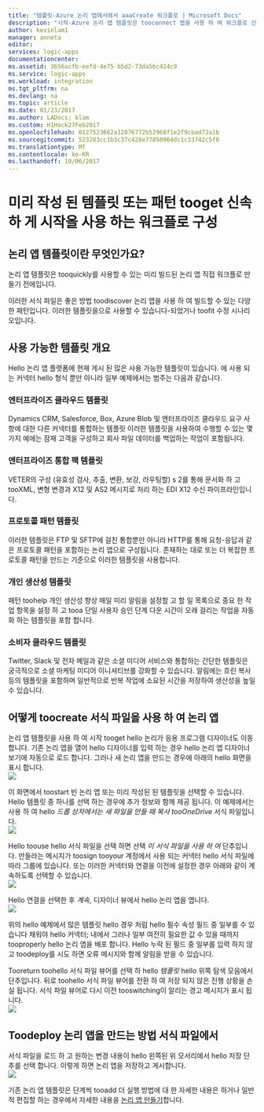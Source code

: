 ```yaml
---
title: "템플릿-Azure 논리 앱에서에서 aaaCreate 워크플로 | Microsoft Docs"
description: "시작-Azure 논리 앱 템플릿은 tooconnect 앱을 사용 하 여 워크플로 신속 하 게 생성 하 고 데이터를 통합 합니다."
author: kevinlam1
manager: anneta
editor: 
services: logic-apps
documentationcenter: 
ms.assetid: 3656acfb-eefd-4e75-b5d2-73da56c424c9
ms.service: logic-apps
ms.workload: integration
ms.tgt_pltfrm: na
ms.devlang: na
ms.topic: article
ms.date: 01/23/2017
ms.author: LADocs; klam
ms.custom: H1Hack27Feb2017
ms.openlocfilehash: 0127523662a12076772b52968f1e2f9cbad72a1b
ms.sourcegitcommit: 523283cc1b3c37c428e77850964dc1c33742c5f0
ms.translationtype: MT
ms.contentlocale: ko-KR
ms.lasthandoff: 10/06/2017
---
```

# <a name="configure-a-workflow-using-a-pre-built-template-or-pattern-tooget-started-quickly"></a>미리 작성 된 템플릿 또는 패턴 tooget 신속 하 게 시작을 사용 하는 워크플로 구성

## <a name="what-are-logic-app-templates"></a>논리 앱 템플릿이란 무엇인가요?
논리 앱 템플릿은 tooquickly를 사용할 수 있는 미리 빌드된 논리 앱 직접 워크플로 만들기 전에입니다. 

이러한 서식 파일은 좋은 방법 toodiscover 논리 앱을 사용 하 여 빌드할 수 있는 다양 한 패턴입니다. 이러한 템플릿을으로 사용할 수 있습니다-되었거나 toofit 수정 시나리오입니다.

## <a name="overview-of-available-templates"></a>사용 가능한 템플릿 개요
Hello 논리 앱 플랫폼에 현재 게시 된 많은 사용 가능한 템플릿이 있습니다. 에 사용 되는 커넥터 hello 형식 뿐만 아니라 일부 예제에서는 범주는 다음과 같습니다.

### <a name="enterprise-cloud-templates"></a>엔터프라이즈 클라우드 템플릿
Dynamics CRM, Salesforce, Box, Azure Blob 및 엔터프라이즈 클라우드 요구 사항에 대한 다른 커넥터를 통합하는 템플릿 이러한 템플릿을 사용하여 수행할 수 있는 몇 가지 예에는 잠재 고객을 구성하고 회사 파일 데이터를 백업하는 작업이 포함됩니다.

### <a name="enterprise-integration-pack-templates"></a>엔터프라이즈 통합 팩 템플릿
VETER의 구성 (유효성 검사, 추출, 변환, 보강, 라우팅할) s 2를 통해 문서화 하 고 tooXML, 변형 변경과 X12 및 AS2 메시지로 처리 하는 EDI X12 수신 파이프라인입니다.

### <a name="protocol-pattern-templates"></a>프로토콜 패턴 템플릿
이러한 템플릿은 FTP 및 SFTP에 걸친 통합뿐만 아니라 HTTP를 통해 요청-응답과 같은 프로토콜 패턴을 포함하는 논리 앱으로 구성됩니다. 존재하는 대로 또는 더 복잡한 프로토콜 패턴을 만드는 기준으로 이러한 템플릿을 사용합니다.  

### <a name="personal-productivity-templates"></a>개인 생산성 템플릿
패턴 toohelp 개인 생산성 향상 매일 미리 알림을 설정할 고 할 일 목록으로 중요 한 작업 항목을 설정 하 고 tooa 단일 사용자 승인 단계 다운 시간이 오래 걸리는 작업을 자동화 하는 템플릿을 포함 합니다.

### <a name="consumer-cloud-templates"></a>소비자 클라우드 템플릿
Twitter, Slack 및 전자 메일과 같은 소셜 미디어 서비스와 통합하는 간단한 템플릿은 궁극적으로 소셜 마케팅 미디어 이니셔티브를 강화할 수 있습니다. 알림에는 흐린 복사 등의 템플릿을 포함하며 일반적으로 반복 작업에 소요된 시간을 저장하여 생산성을 높일 수 있습니다. 

## <a name="how-toocreate-a-logic-app-using-a-template"></a>어떻게 toocreate 서식 파일을 사용 하 여 논리 앱
논리 앱 템플릿을 사용 하 여 시작 tooget hello 논리가 응용 프로그램 디자이너도 이동 합니다. 기존 논리 앱을 열어 hello 디자이너를 입력 하는 경우 hello 논리 앱 디자이너 보기에 자동으로 로드 합니다. 그러나 새 논리 앱을 만드는 경우에 아래의 hello 화면을 표시 합니다.  
 ![](../../includes/media/app-service-logic-templates/template7.png)  

이 화면에서 toostart 빈 논리 앱 또는 미리 작성된 된 템플릿을 선택할 수 있습니다. Hello 템플릿 중 하나를 선택 하는 경우에 추가 정보와 함께 제공 됩니다. 이 예제에서는 사용 하 여 hello *드롭 상자에서는 새 파일을 만들 때 복사 tooOneDrive* 서식 파일입니다.  
 ![](../../includes/media/app-service-logic-templates/template2.png)  

Hello toouse hello 서식 파일을 선택 하면 선택 *이 서식 파일을 사용 하 여* 단추입니다. 만들라는 메시지가 toosign tooyour 계정에서 사용 되는 커넥터 hello 서식 파일에 따라 그룹에 있습니다. 또는 이러한 커넥터와 연결을 이전에 설정한 경우 아래와 같이 계속하도록 선택할 수 있습니다.  
 ![](../../includes/media/app-service-logic-templates/template3.png)  

Hello 연결을 선택한 후 *계속*, 디자이너 뷰에서 hello 논리 앱을 엽니다.  
 ![](../../includes/media/app-service-logic-templates/template4.png)  

위의 hello 예제에서 많은 템플릿 hello 경우 처럼 hello 필수 속성 필드 중 일부를 수 있습니다 채워야 hello 커넥터; 내에서 그러나 일부 여전히 필요한 값 수 있을 때까지 tooproperly hello 논리 앱을 배포 합니다. Hello 누락 된 필드 중 일부를 입력 하지 않고 toodeploy를 시도 하면 오류 메시지와 함께 알림을 받을 수 있습니다.

Tooreturn toohello 서식 파일 뷰어를 선택 하 hello *템플릿* hello 위쪽 탐색 모음에서 단추입니다. 뒤로 toohello 서식 파일 뷰어를 전환 하 여 저장 되지 않은 진행 상황을 손실 됩니다. 서식 파일 뷰어로 다시 이전 tooswitching이 알리는 경고 메시지가 표시 됩니다.  
 ![](../../includes/media/app-service-logic-templates/template5.png)  

## <a name="how-toodeploy-a-logic-app-created-from-a-template"></a>Toodeploy 논리 앱을 만드는 방법 서식 파일에서
서식 파일을 로드 하 고 원하는 변경 내용이 hello 왼쪽된 위 모서리에서 hello 저장 단추를 선택 합니다. 이렇게 하면 논리 앱을 저장하고 게시합니다.  
 ![](../../includes/media/app-service-logic-templates/template6.png)  

기존 논리 앱 템플릿은 단계씩 tooadd 더 실행 방법에 대 한 자세한 내용은 하거나 일반적 편집할 하는 경우에서 자세한 내용을 [논리 앱 만들기](../logic-apps/logic-apps-create-a-logic-app.md)합니다.

